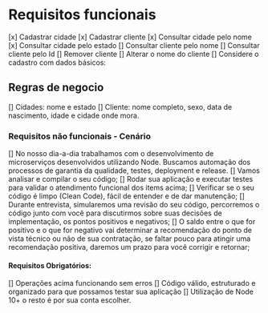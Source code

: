 # Requisitos funcionais

[x] Cadastrar cidade
[x] Cadastrar cliente
[x] Consultar cidade pelo nome
[x] Consultar cidade pelo estado
[] Consultar cliente pelo nome
[] Consultar cliente pelo Id
[] Remover cliente
[] Alterar o nome do cliente
[] Considere o cadastro com dados básicos:

## Regras de negocio

[] Cidades: nome e estado
[] Cliente: nome completo, sexo, data de nascimento, idade e cidade onde mora.

### Requisitos não funcionais - Cenário

[] No nosso dia-a-dia trabalhamos com o desenvolvimento de microserviços desenvolvidos utilizando Node. Buscamos automação dos processos de garantia da qualidade, testes, deployment e release.
[] Vamos analisar e compilar o seu código;
[] Rodar sua aplicação e executar testes para validar o atendimento funcional dos items acima;
[] Verificar se o seu código é limpo (Clean Code), fácil de entender e de dar manutenção;
[] Durante entrevista, simularemos uma revisão do seu código, percorremos o código junto com você para discutirmos sobre suas decisões de implementação, os pontos positivos e negativos;
[] O saldo entre o que for positivo e o que for negativo vai determinar a recomendação do ponto de vista técnico ou não de sua contratação, se faltar pouco para atingir uma recomendação positiva, daremos um prazo para você corrigir e retornar;

#### Requisitos Obrigatórios:

[] Operações acima funcionando sem erros
[] Código válido, estruturado e organizado para que possamos testar sua aplicação
[] Utilização de Node 10+ o resto é por sua conta escolher.

